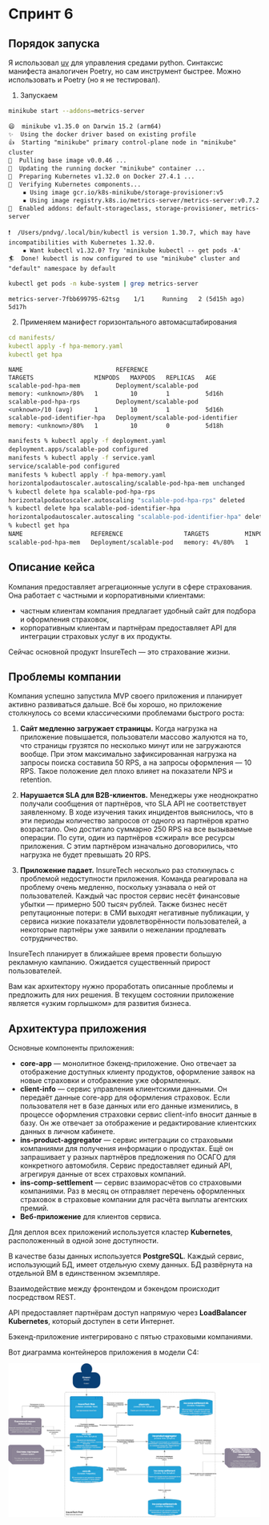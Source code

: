 # Спринт 6

## Порядок запуска

Я использовал [uv](https://docs.astral.sh/uv/guides/install-python/) для управления средами python. Синтаксис манифеста аналогичен Poetry, но сам инструмент быстрее. Можно использовать и Poetry (но я не тестировал).

1. Запускаем

```bash
minikube start --addons=metrics-server
```

```console
😄  minikube v1.35.0 on Darwin 15.2 (arm64)
✨  Using the docker driver based on existing profile
👍  Starting "minikube" primary control-plane node in "minikube" cluster
🚜  Pulling base image v0.0.46 ...
🏃  Updating the running docker "minikube" container ...
🐳  Preparing Kubernetes v1.32.0 on Docker 27.4.1 ...
🔎  Verifying Kubernetes components...
    ▪ Using image gcr.io/k8s-minikube/storage-provisioner:v5
    ▪ Using image registry.k8s.io/metrics-server/metrics-server:v0.7.2
🌟  Enabled addons: default-storageclass, storage-provisioner, metrics-server

❗  /Users/pndvg/.local/bin/kubectl is version 1.30.7, which may have incompatibilities with Kubernetes 1.32.0.
    ▪ Want kubectl v1.32.0? Try 'minikube kubectl -- get pods -A'
🏄  Done! kubectl is now configured to use "minikube" cluster and "default" namespace by default
```

```bash
kubectl get pods -n kube-system | grep metrics-server
```

```console
metrics-server-7fbb699795-62tsg    1/1     Running   2 (5d15h ago)   5d17h
```

2. Применяем манифест горизонтального автомасштабирования

```yaml
cd manifests/
kubectl apply -f hpa-memory.yaml
kubectl get hpa
```

```console
NAME                          REFERENCE                            TARGETS                 MINPODS   MAXPODS   REPLICAS   AGE
scalable-pod-hpa-mem          Deployment/scalable-pod              memory: <unknown>/80%   1         10        1          5d16h
scalable-pod-hpa-rps          Deployment/scalable-pod              <unknown>/10 (avg)      1         10        1          5d16h
scalable-pod-identifier-hpa   Deployment/scalable-pod-identifier   memory: <unknown>/80%   1         10        0          5d18h
```

```bash
manifests % kubectl apply -f deployment.yaml               
deployment.apps/scalable-pod configured
manifests % kubectl apply -f service.yaml 
service/scalable-pod configured
manifests % kubectl apply -f hpa-memory.yaml 
horizontalpodautoscaler.autoscaling/scalable-pod-hpa-mem unchanged
% kubectl delete hpa scalable-pod-hpa-rps
horizontalpodautoscaler.autoscaling "scalable-pod-hpa-rps" deleted
% kubectl delete hpa scalable-pod-identifier-hpa
horizontalpodautoscaler.autoscaling "scalable-pod-identifier-hpa" deleted
% kubectl get hpa
NAME                   REFERENCE                 TARGETS          MINPODS   MAXPODS   REPLICAS   AGE
scalable-pod-hpa-mem   Deployment/scalable-pod   memory: 4%/80%   1         10        1          5d17h
```

## Описание кейса

Компания предоставляет агрегационные услуги в сфере страхования. Она работает с частными и корпоративными клиентами:

- частным клиентам компания предлагает удобный сайт для подбора и оформления страховок,
- корпоративным клиентам и партнёрам предоставляет API для интеграции страховых услуг в их продукты.

Сейчас основной продукт InsureTech — это страхование жизни.

## Проблемы компании

Компания успешно запустила MVP своего приложения и планирует активно развиваться дальше. Всё бы хорошо, но приложение столкнулось со всеми классическими проблемами быстрого роста:

1. **Сайт медленно загружает страницы.** Когда нагрузка на приложение повышается, пользователи массово жалуются на то, что страницы грузятся по несколько минут или не загружаются вообще. При этом максимально зафиксированная нагрузка на запросы поиска составила 50 RPS, а на запросы оформления — 10 RPS. Такое положение дел плохо влияет на показатели NPS и retention.

2. **Нарушается SLA для B2B-клиентов.** Менеджеры уже неоднократно получали сообщения от партнёров, что SLA API не соответствует заявленному. В ходе изучения таких инцидентов выяснилось, что в эти периоды количество запросов от одного из партнёров кратно возрастало. Оно достигало суммарно 250 RPS на все вызываемые операции. По сути, один из партнёров «сжирал» все ресурсы приложения. С этим партнёром изначально договорились, что нагрузка не будет превышать 20 RPS.

3. **Приложение падает.** InsureTech несколько раз столкнулась с проблемой недоступности приложения. Команда реагировала на проблему очень медленно, поскольку узнавала о ней от пользователей. Каждый час простоя сервис несёт финансовые убытки — примерно 500 тысяч рублей. Также бизнес несёт репутационные потери: в СМИ выходят негативные публикации, у сервиса низкие показатели удовлетворённости пользователей, а некоторые партнёры уже заявили о нежелании продлевать сотрудничество.

InsureTech планирует в ближайшее время провести большую рекламную кампанию. Ожидается существенный прирост пользователей.

Вам как архитектору нужно проработать описанные проблемы и предложить для них решения. В текущем состоянии приложение является «узким горлышком» для развития бизнеса.

## Архитектура приложения

Основные компоненты приложения:

- **core-app** — монолитное бэкенд-приложение. Оно отвечает за отображение доступных клиенту продуктов, оформление заявок на новые страховки и отображение уже оформленных.
- **client-info** — сервис управления клиентскими данными. Он передаёт данные core-app для оформления страховок. Если пользователя нет в базе данных или его данные изменились, в процессе оформления страховки сервис client-info вносит данные в базу. Он же отвечает за отображение и редактирование клиентских данных в личном кабинете.
- **ins-product-aggregator** — сервис интеграции со страховыми компаниями для получения информации о продуктах. Ещё он запрашивает у разных партнёров предложения по ОСАГО для конкретного автомобиля. Сервис предоставляет единый API, агрегируя данные от всех страховых компаний.
- **ins-comp-settlement** — сервис взаиморасчётов со страховыми компаниями. Раз в месяц он отправляет перечень оформленных страховок в страховые компании для расчёта выплаты агентских премий.
- **Веб-приложение** для клиентов сервиса.

Для деплоя всех приложений используется кластер **Kubernetes**, расположенный в одной зоне доступности.

В качестве базы данных используется **PostgreSQL**. Каждый сервис, использующий БД, имеет отдельную схему данных. БД развёрнута на отдельной ВМ в единственном экземпляре.

Взаимодействие между фронтендом и бэкендом происходит посредством REST.

API предоставляет партнёрам доступ напрямую через **LoadBalancer Kubernetes**, который доступен в сети Интернет.

Бэкенд-приложение интегрировано с пятью страховыми компаниями.

Вот диаграмма контейнеров приложения в модели C4:

![Диаграмма контейнеров](image/README/1745950314314.png)

